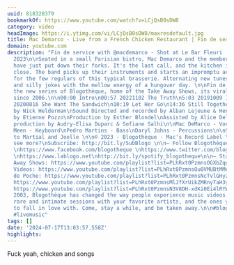```yaml
---
uuid: 818328379
bookmarkOf: https://www.youtube.com/watch?v=LCjQsB0sDW8
category: video
headImage: https://i.ytimg.com/vi/LCjQsB0sDW8/maxresdefault.jpg
title: Mac Demarco - Live from a French Chicken Restaurant | Fin de service
domain: youtube.com
description: "Fin de service with @macdemarco - Shot at Le Bar Fleuri , Paris - July
  2023\n\nSeated in a small Parisian bistro, Mac Demarco and the members of his band
  have just put down their forks. It's the last call, and the kitchen is about to
  close. The band picks up their instruments and starts an impromptu acoustic concert
  for the few regulars of this typical brasserie. Alternating new tunes, fan favorites
  and silly jokes with the mellow energy of a hungover day. \n\nFin de service is
  the new series of Blogothèque, home of the Take Away Shows, its viral YouTube series
  since 2006.\n\n00:00 Intro\n00:57 20221102 The Truth\n5:03 20191009 I Like Her\n8:11
  20200816 She Want The Sandwich\n10:19 Let Her Go\n14:36 Still Together\n\nDirected
  by Nick Helderman\nSound Directed and recorded by Alban Lejeune & Henri D’Armancourt\nMixed
  by Etienne Pozzo\nProduction by Esther Blondel\nAssisted by Alice Delalle\nPost
  production by Audry-Elisa Duparc & Sofiane Salhi\n\nMac DeMarco - Vocals/guitar\nAlec
  Meen - Keyboard\nPedro Martins - Bass\nDaryl Johns - Percussions\n\nSpecial thanks
  to Martial and Joelle \n\n© 2023 - Blogothèque - Mac's Record Label \n\n— Want to
  see more?\nSubscribe: http://bit.ly/SubBlogo \n\n— Follow Blogothèque\nhttps://www.instagram.com/blogotheque
  \nhttps://www.facebook.com/blogotheque \nhttps://www.twitter.com/blogotheque \nhttps://www.blogotheque.net
  \nhttps://www.lablogo.net\nhttp://bit.ly/spotify_blogotheque\n\n— Stay a while\nTake
  Away Shows: https://www.youtube.com/playlist?list=PLhRxt0PzmnsOGXbZqo07Cw_ZgcZ52wHbM\nMusic
  Videos: https://www.youtube.com/playlist?list=PLhRxt0PzmnsOu0VMUBtMMenulSGCpM_vM\nSoirées
  de Poche: https://www.youtube.com/playlist?list=PLhRxt0PzmnsNcTvlGHyzwDDr89z2aOngW\nReprise:
  https://www.youtube.com/playlist?list=PLhRxt0PzmnsMlJfXrUikZMRnyTaH3ySjq\nLive Music:
  https://www.youtube.com/playlist?list=PLhRxt0PzmnsN3V8DH-xdKi0Ei4lRYWP9D\n\n-\n\nSince
  2003, Blogothèque has changed the way people experience music videos. We film beautiful,
  rare and intimate sessions with your favorite artists, and the ones you are soon
  to fall in love with. Come, stay a while, and be taken away.\n\n#blogotheque #musicsession
  #livemusic"
tags: []
date: '2024-07-17T13:03:57.558Z'
highlights:
---
```


Fuck yeah, chicken and songs

